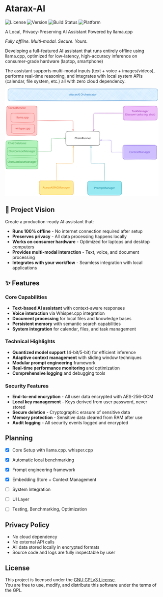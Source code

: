<!-- <img src="https://github.com/user-attachments/assets/fdd8be29-ac97-4efc-8e5b-b559096e5234" alt="AtaraxAI" width="200"> -->


# Atarax-AI

![License](https://img.shields.io/badge/license-GPL--3.0-blue.svg)
![Version](https://img.shields.io/badge/version-0.1.0--alpha-orange.svg)
![Build Status](https://img.shields.io/badge/build-passing-green.svg)
![Platform](https://img.shields.io/badge/platform-Linux%20%7C%20macOS%20%7C%20Windows-lightgrey.svg)

A Local, Privacy-Preserving AI Assistant Powered by llama.cpp

_Fully offline. Multi-modal. Secure. Yours._

Developing a full-featured AI assistant that runs entirely offline using llama.cpp, optimized for low-latency, high-accuracy inference on consumer-grade hardware (laptop, smartphone)

The assistant supports multi-modal inputs (text + voice + images/videos), performs real-time reasoning, and integrates with local system APIs (calendar, file system, etc.)  all with zero cloud dependency.

<img src="docs/architecture/architecture.svg" alt="Architecture Diagram" width="500"/>


## 🎯 Project Vision

Create a production-ready AI assistant that:
- **Runs 100% offline** - No internet connection required after setup
- **Preserves privacy** - All data processing happens locally
- **Works on consumer hardware** - Optimized for laptops and desktop computers
- **Provides multi-modal interaction** - Text, voice, and document processing
- **Integrates with your workflow** - Seamless integration with local applications

## ✨ Features

### Core Capabilities
- **Text-based AI assistant** with context-aware responses
- **Voice interaction** via Whisper.cpp integration
- **Document processing** for local files and knowledge bases
- **Persistent memory** with semantic search capabilities
- **System integration** for calendar, files, and task management

### Technical Highlights
- **Quantized model support** (4-bit/5-bit) for efficient inference
- **Adaptive context management** with sliding window techniques
- **Modular prompt engineering** framework
- **Real-time performance monitoring** and optimization
- **Comprehensive logging** and debugging tools

### Security Features
- **End-to-end encryption** - All user data encrypted with AES-256-GCM
- **Local key management** - Keys derived from user password, never stored
- **Secure deletion** - Cryptographic erasure of sensitive data
- **Memory protection** - Sensitive data cleared from RAM after use
- **Audit logging** - All security events logged and encrypted


## Planning
  - [x] Core Setup with llama.cpp. whisper.cpp
  - [x] Automatic local benchmarking
  - [x] Frompt engineering framework
  - [x] Embedding Store + Context Management
  - [ ] System Integration
  - [ ] UI Layer
  - [ ] Testing, Benchmarking, Optimization 




## Privacy Policy

- No cloud dependency
- No external API calls
- All data stored locally in encrypted formats
- Source code and logs are fully inspectable by user


## License

This project is licensed under the [GNU GPLv3 License](LICENSE).  
You are free to use, modify, and distribute this software under the terms of the GPL.



